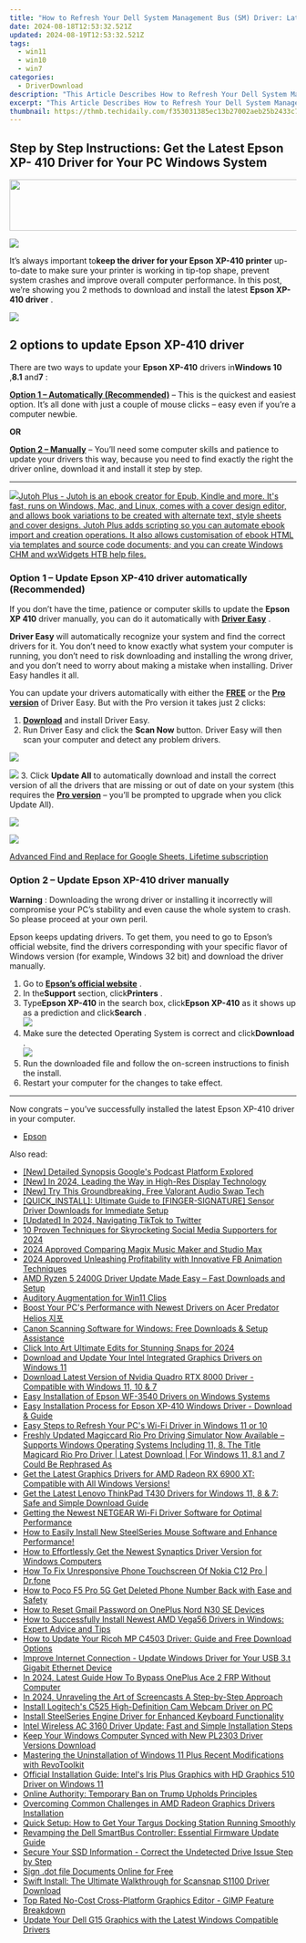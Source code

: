 ```yaml
---
title: "How to Refresh Your Dell System Management Bus (SM) Driver: Latest Update Instructions"
date: 2024-08-18T12:53:32.521Z
updated: 2024-08-19T12:53:32.521Z
tags:
  - win11
  - win10
  - win7
categories:
  - DriverDownload
description: "This Article Describes How to Refresh Your Dell System Management Bus (SM) Driver: Latest Update Instructions"
excerpt: "This Article Describes How to Refresh Your Dell System Management Bus (SM) Driver: Latest Update Instructions"
thumbnail: https://thmb.techidaily.com/f353031385ec13b27002aeb25b2433c7b7f2839e202aee43a31b71787185171a.jpg
---
```


## Step by Step Instructions: Get the Latest Epson XP- 410 Driver for Your PC Windows System

<!-- affiliate ads begin -->
<a href="https://united.elfm.net/c/5597632/517826/4704" target="_top" id="517826"><img src="//a.impactradius-go.com/display-ad/4704-517826" border="0" alt="" width="728" height="90"/></a><img height="0" width="0" src="https://united.elfm.net/i/5597632/517826/4704" style="position:absolute;visibility:hidden;" border="0" />
<!-- affiliate ads end -->
![](https://images.drivereasy.com/wp-content/uploads/2019/01/img_5c36f125db1db-300x280.jpg)

 It’s always important to**keep the driver for your Epson XP-410 printer** up-to-date to make sure your printer is working in tip-top shape, prevent system crashes and improve overall computer performance. In this post, we’re showing you 2 methods to download and install the latest **Epson XP-410 driver** .

<!-- affiliate ads begin -->
<a href="https://shop.copernic.com/order/checkout.php?PRODS=41033091&QTY=1&AFFILIATE=108875&CART=1"><img src="https://secure.2checkout.com/images/merchant/8d30aa96e72440759f74bd2306c1fa3d/Copernic-2023-Affiliate-728x90-Advanced.png" border="0"></a>
<!-- affiliate ads end -->
## 2 options to update **Epson XP-410 driver**

 There are two ways to update your **Epson XP-410**  drivers in**Windows 10** ,**8.1** and**7** :

[**Option 1 – Automatically (Recommended)**](https://www.drivereasy.com/knowledge/epson-xp-410-driver-downloads-for-windows-step-by-step/#O1) – This is the quickest and easiest option. It’s all done with just a couple of mouse clicks – easy even if you’re a computer newbie.

**OR**

[**Option 2 – Manually**](https://tools.techidaily.com/drivereasy/download/) – You’ll need some computer skills and patience to update your drivers this way, because you need to find exactly the right the driver online, download it and install it step by step.

---

<!-- affiliate ads begin -->
<a href="https://secure.2checkout.com/order/checkout.php?PRODS=4699091&QTY=1&AFFILIATE=108875&CART=1"><img src="https://secure.avangate.com/images/merchant/bccefcc1b1eee9eca3ae4f5c1a281482/products/1_jutoh-logo-1200x1600.jpg" border="0">Jutoh Plus -  Jutoh is an ebook creator for Epub, Kindle and more. It's fast, runs on Windows, Mac, and Linux, comes with a cover design editor, and allows book variations to be created with alternate text, style sheets and cover designs. Jutoh Plus adds scripting so you can automate ebook import and creation operations. It also allows customisation of ebook HTML via templates and source code documents; and you can create Windows CHM and wxWidgets HTB help files. </a>
<!-- affiliate ads end -->
### **Option 1 – Update Epson XP-410 driver** **automatically (Recommended)**

 If you don’t have the time, patience or computer skills to update the **Epson XP 410**  driver manually, you can do it automatically with **[Driver Easy](https://tools.techidaily.com/drivereasy/download/)**  .

**Driver Easy** will automatically recognize your system and find the correct drivers for it. You don’t need to know exactly what system your computer is running, you don’t need to risk downloading and installing the wrong driver, and you don’t need to worry about making a mistake when installing. Driver Easy handles it all.

 You can update your drivers automatically with either the **[FREE](https://tools.techidaily.com/drivereasy/download/)**  or the **[Pro version](https://tools.techidaily.com/drivereasy/download/)**  of Driver Easy. But with the Pro version it takes just 2 clicks:

1. **[Download](https://tools.techidaily.com/drivereasy/download/)**  and install Driver Easy.
2. Run Driver Easy and click the **Scan Now** button. Driver Easy will then scan your computer and detect any problem drivers.  
<!-- affiliate ads begin -->
<a href="https://store.nero.com/order/checkout.php?PRODS=42570605&QTY=1&AFFILIATE=108875&CART=1"><img src="http://cdnwww.nero.com/nero-com-wAssets/img/banners/2023/usbXcopy/Nero_USB_x_copy_Screen_2.png" border="0"></a>
<!-- affiliate ads end -->
![](https://images.drivereasy.com/wp-content/uploads/2019/01/img_5c36f8b6118be.jpg)
3. Click **Update All** to automatically download and install the correct version of all the drivers that are missing or out of date on your system (this requires the **[Pro version](https://tools.techidaily.com/drivereasy/download/)**  – you’ll be prompted to upgrade when you click Update All).  
<!-- affiliate ads begin -->
<a href="https://store.massmailsoftware.com/order/checkout.php?PRODS=1047974&QTY=1&AFFILIATE=108875&CART=1"><img src="https://secure.avangate.com/images/merchant/dc87c13749315c7217cdc4ac692e704c/banera_for_partners-04_%281%29.jpg" border="0"></a>
<!-- affiliate ads end -->
![](https://images.drivereasy.com/wp-content/uploads/2019/01/img_5c36f88e80359.jpg)

<!-- affiliate ads begin -->
<a href="https://secure.2checkout.com/order/checkout.php?PRODS=4729642&QTY=1&AFFILIATE=108875&CART=1">Advanced Find and Replace for Google Sheets, Lifetime subscription</a>
<!-- affiliate ads end -->
### Option 2 – Update **Epson XP-410 driver**  manually

**Warning** : Downloading the wrong driver or installing it incorrectly will compromise your PC’s stability and even cause the whole system to crash. So please proceed at your own peril.

 Epson keeps updating drivers. To get them, you need to go to Epson’s official website, find the drivers corresponding with your specific flavor of Windows version (for example, Windows 32 bit) and download the driver manually.

1. Go to **[Epson’s official website](https://epson.com/usa)**  .
2. In the**Support** section, click**Printers** .
3. Type**Epson XP-410** in the search box, click**Epson XP-410** as it shows up as a prediction and click**Search** .  
![](https://images.drivereasy.com/wp-content/uploads/2019/01/img_5c36ff8484b3c.jpg)
4. Make sure the detected Operating System is correct and click**Download** .  
![](https://images.drivereasy.com/wp-content/uploads/2019/01/img_5c37008ced976.jpg)
5. Run the downloaded file and follow the on-screen instructions to finish the install.
6. Restart your computer for the changes to take effect.

---

 Now congrats – you’ve successfully installed the latest Epson XP-410 driver in your computer.

* [Epson](https://tools.techidaily.com/drivereasy/download/)

<ins class="adsbygoogle"
     style="display:block"
     data-ad-format="autorelaxed"
     data-ad-client="ca-pub-7571918770474297"
     data-ad-slot="1223367746"></ins>



<ins class="adsbygoogle"
     style="display:block"
     data-ad-client="ca-pub-7571918770474297"
     data-ad-slot="8358498916"
     data-ad-format="auto"
     data-full-width-responsive="true"></ins>

<span class="atpl-alsoreadstyle">Also read:</span>
<div><ul>
<li><a href="https://fox-http.techidaily.com/new-detailed-synopsis-googles-podcast-platform-explored/"><u>[New] Detailed Synopsis  Google's Podcast Platform Explored</u></a></li>
<li><a href="https://fox-cloud.techidaily.com/new-in-2024-leading-the-way-in-high-res-display-technology/"><u>[New] In 2024, Leading the Way in High-Res Display Technology</u></a></li>
<li><a href="https://some-skills.techidaily.com/new-try-this-groundbreaking-free-valorant-audio-swap-tech/"><u>[New] Try This Groundbreaking, Free Valorant Audio Swap Tech</u></a></li>
<li><a href="https://win-amazing.techidaily.com/quickinstall-ultimate-guide-to-finger-signature-sensor-driver-downloads-for-immediate-setup/"><u>[QUICK_INSTALL]: Ultimate Guide to [FINGER-SIGNATURE] Sensor Driver Downloads for Immediate Setup</u></a></li>
<li><a href="https://twitter-videos.techidaily.com/updated-in-2024-navigating-tiktok-to-twitter/"><u>[Updated] In 2024, Navigating TikTok to Twitter</u></a></li>
<li><a href="https://facebook-video-recording.techidaily.com/10-proven-techniques-for-skyrocketing-social-media-supporters-for-2024/"><u>10 Proven Techniques for Skyrocketing Social Media Supporters for 2024</u></a></li>
<li><a href="https://fox-direct.techidaily.com/2024-approved-comparing-magix-music-maker-and-studio-max/"><u>2024 Approved  Comparing Magix Music Maker and Studio Max</u></a></li>
<li><a href="https://facebook-videos.techidaily.com/2024-approved-unleashing-profitability-with-innovative-fb-animation-techniques/"><u>2024 Approved  Unleashing Profitability with Innovative FB Animation Techniques</u></a></li>
<li><a href="https://win-amazing.techidaily.com/amd-ryzen-5-2400g-driver-update-made-easy-fast-downloads-and-setup/"><u>AMD Ryzen 5 2400G Driver Update Made Easy – Fast Downloads and Setup</u></a></li>
<li><a href="https://extra-tips.techidaily.com/auditory-augmentation-for-win11-clips/"><u>Auditory Augmentation for Win11 Clips</u></a></li>
<li><a href="https://win-amazing.techidaily.com/boost-your-pcs-performance-with-newest-drivers-on-acer-predator-helios/"><u>Boost Your PC's Performance with Newest Drivers on Acer Predator Helios 지포</u></a></li>
<li><a href="https://win-amazing.techidaily.com/canon-scanning-software-for-windows-free-downloads-and-setup-assistance/"><u>Canon Scanning Software for Windows: Free Downloads & Setup Assistance</u></a></li>
<li><a href="https://fox-helps.techidaily.com/click-into-art-ultimate-edits-for-stunning-snaps-for-2024/"><u>Click Into Art  Ultimate Edits for Stunning Snaps for 2024</u></a></li>
<li><a href="https://win-amazing.techidaily.com/download-and-update-your-intel-integrated-graphics-drivers-on-windows-11/"><u>Download and Update Your Intel Integrated Graphics Drivers on Windows 11</u></a></li>
<li><a href="https://win-amazing.techidaily.com/download-latest-version-of-nvidia-quadro-rtx-8000-driver-compatible-with-windows-11-10-and-7/"><u>Download Latest Version of Nvidia Quadro RTX 8000 Driver - Compatible with Windows 11, 10 & 7</u></a></li>
<li><a href="https://win-amazing.techidaily.com/easy-installation-of-epson-wf-3540-drivers-on-windows-systems/"><u>Easy Installation of Epson WF-3540 Drivers on Windows Systems</u></a></li>
<li><a href="https://win-amazing.techidaily.com/easy-installation-process-for-epson-xp-410-windows-driver-download-and-guide/"><u>Easy Installation Process for Epson XP-410 Windows Driver - Download & Guide</u></a></li>
<li><a href="https://win-amazing.techidaily.com/easy-steps-to-refresh-your-pcs-wi-fi-driver-in-windows-11-or-10/"><u>Easy Steps to Refresh Your PC's Wi-Fi Driver in Windows 11 or 10</u></a></li>
<li><a href="https://win-amazing.techidaily.com/freshly-updated-magiccard-rio-pro-driving-simulator-now-available-supports-windows-operating-systems-including-11-8-the-title-magicard-rio-pro-driver-latest237/"><u>Freshly Updated Magiccard Rio Pro Driving Simulator Now Available – Supports Windows Operating Systems Including 11, 8. The Title Magicard Rio Pro Driver | Latest Download | For Windows 11, 8.1 and 7 Could Be Rephrased As</u></a></li>
<li><a href="https://win-amazing.techidaily.com/get-the-latest-graphics-drivers-for-amd-radeon-rx-6900-xt-compatible-with-all-windows-versions/"><u>Get the Latest Graphics Drivers for AMD Radeon RX 6900 XT: Compatible with All Windows Versions!</u></a></li>
<li><a href="https://win-amazing.techidaily.com/get-the-latest-lenovo-thinkpad-t430-drivers-for-windows-11-8-and-7-safe-and-simple-download-guide/"><u>Get the Latest Lenovo ThinkPad T430 Drivers for Windows 11, 8 & 7: Safe and Simple Download Guide</u></a></li>
<li><a href="https://win-amazing.techidaily.com/getting-the-newest-netgear-wi-fi-driver-software-for-optimal-performance/"><u>Getting the Newest NETGEAR Wi-Fi Driver Software for Optimal Performance</u></a></li>
<li><a href="https://win-amazing.techidaily.com/1722965474112-how-to-easily-install-new-steelseries-mouse-software-and-enhance-performance/"><u>How to Easily Install New SteelSeries Mouse Software and Enhance Performance!</u></a></li>
<li><a href="https://win-amazing.techidaily.com/how-to-effortlessly-get-the-newest-synaptics-driver-version-for-windows-computers/"><u>How to Effortlessly Get the Newest Synaptics Driver Version for Windows Computers</u></a></li>
<li><a href="https://howto.techidaily.com/how-to-fix-unresponsive-phone-touchscreen-of-nokia-c12-pro-drfone-by-drfone-fix-android-problems-fix-android-problems/"><u>How To Fix Unresponsive Phone Touchscreen Of Nokia C12 Pro | Dr.fone</u></a></li>
<li><a href="https://blog-min.techidaily.com/how-to-poco-f5-pro-5g-get-deleted-phone-number-back-with-ease-and-safety-by-fonelab-android-recover-contacts/"><u>How to Poco F5 Pro 5G Get Deleted Phone Number Back with Ease and Safety</u></a></li>
<li><a href="https://easy-unlock-android.techidaily.com/how-to-reset-gmail-password-on-oneplus-nord-n30-se-devices-by-drfone-android/"><u>How to Reset Gmail Password on OnePlus Nord N30 SE Devices</u></a></li>
<li><a href="https://win-amazing.techidaily.com/how-to-successfully-install-newest-amd-vega56-drivers-in-windows-expert-advice-and-tips/"><u>How to Successfully Install Newest AMD Vega56 Drivers in Windows: Expert Advice and Tips</u></a></li>
<li><a href="https://win-amazing.techidaily.com/how-to-update-your-ricoh-mp-c4503-driver-guide-and-free-download-options/"><u>How to Update Your Ricoh MP C4503 Driver: Guide and Free Download Options</u></a></li>
<li><a href="https://win-amazing.techidaily.com/improve-internet-connection-update-windows-driver-for-your-usb-3t-gigabit-ethernet-device/"><u>Improve Internet Connection - Update Windows Driver for Your USB 3.t Gigabit Ethernet Device</u></a></li>
<li><a href="https://android-frp.techidaily.com/in-2024-latest-guide-how-to-bypass-oneplus-ace-2-frp-without-computer-by-drfone-android/"><u>In 2024, Latest Guide How To Bypass OnePlus Ace 2 FRP Without Computer</u></a></li>
<li><a href="https://screen-activity-recording.techidaily.com/in-2024-unraveling-the-art-of-screencasts-a-step-by-step-approach/"><u>In 2024, Unraveling the Art of Screencasts  A Step-by-Step Approach</u></a></li>
<li><a href="https://win-amazing.techidaily.com/install-logitechs-c525-high-definition-cam-webcam-driver-on-pc/"><u>Install Logitech's C525 High-Definition Cam Webcam Driver on PC</u></a></li>
<li><a href="https://win-amazing.techidaily.com/install-steelseries-engine-driver-for-enhanced-keyboard-functionality/"><u>Install SteelSeries Engine Driver for Enhanced Keyboard Functionality</u></a></li>
<li><a href="https://win-amazing.techidaily.com/intel-wireless-ac-3160-driver-update-fast-and-simple-installation-steps/"><u>Intel Wireless AC 3160 Driver Update: Fast and Simple Installation Steps</u></a></li>
<li><a href="https://win-amazing.techidaily.com/keep-your-windows-computer-synced-with-new-pl2303-driver-versions-download/"><u>Keep Your Windows Computer Synced with New PL2303 Driver Versions Download</u></a></li>
<li><a href="https://win-forum.techidaily.com/mastering-the-uninstallation-of-windows-11-plus-recent-modifications-with-revotoolkit/"><u>Mastering the Uninstallation of Windows 11 Plus Recent Modifications with RevoToolkit</u></a></li>
<li><a href="https://win-amazing.techidaily.com/official-installation-guide-intels-iris-plus-graphics-with-hd-graphics-510-driver-on-windows-11/"><u>Official Installation Guide: Intel's Iris Plus Graphics with HD Graphics 510 Driver on Windows 11</u></a></li>
<li><a href="https://facebook.techidaily.com/online-authority-temporary-ban-on-trump-upholds-principles/"><u>Online Authority: Temporary Ban on Trump Upholds Principles</u></a></li>
<li><a href="https://win-amazing.techidaily.com/overcoming-common-challenges-in-amd-radeon-graphics-drivers-installation/"><u>Overcoming Common Challenges in AMD Radeon Graphics Drivers Installation</u></a></li>
<li><a href="https://win-amazing.techidaily.com/quick-setup-how-to-get-your-targus-docking-station-running-smoothly/"><u>Quick Setup: How to Get Your Targus Docking Station Running Smoothly</u></a></li>
<li><a href="https://win-amazing.techidaily.com/revamping-the-dell-smartbus-controller-essential-firmware-update-guide/"><u>Revamping the Dell SmartBus Controller: Essential Firmware Update Guide</u></a></li>
<li><a href="https://win-amazing.techidaily.com/secure-your-ssd-information-correct-the-undetected-drive-issue-step-by-step/"><u>Secure Your SSD Information - Correct the Undetected Drive Issue Step by Step</u></a></li>
<li><a href="https://techidaily.com/sign-dot-file-documents-online-for-free-by-ldigisigner-sign-a-word-sign-a-word/"><u>Sign .dot file Documents Online for Free</u></a></li>
<li><a href="https://win-amazing.techidaily.com/swift-install-the-ultimate-walkthrough-for-scansnap-s1100-driver-download/"><u>Swift Install: The Ultimate Walkthrough for Scansnap S1100 Driver Download</u></a></li>
<li><a href="https://buynow-marvelous.techidaily.com/top-rated-no-cost-cross-platform-graphics-editor-gimp-feature-breakdown/"><u>Top Rated No-Cost Cross-Platform Graphics Editor - GIMP Feature Breakdown</u></a></li>
<li><a href="https://win-amazing.techidaily.com/update-your-dell-g15-graphics-with-the-latest-windows-compatible-drivers/"><u>Update Your Dell G15 Graphics with the Latest Windows Compatible Drivers</u></a></li>
</ul></div>
